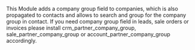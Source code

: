 This Module adds a company group field to companies, which is also
propagated to contacts and allows to search and group for the company
group in contact. If you need company group field in leads, sale orders
or invoices please install crm_partner_company_group,
sale_partner_company_group or account_partner_company_group accordingly.
